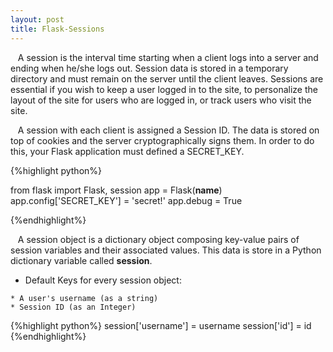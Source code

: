```yaml
---
layout: post
title: Flask-Sessions
---
```

  
&nbsp;&nbsp;&nbsp;A session is the interval time starting when a client logs into a server and ending when he/she logs out. Session data is stored in a temporary directory and must remain on the server until the client leaves. Sessions are essential if you wish to keep a user logged in to the site, to personalize the layout of the site for users who are logged in, or track users who visit the site.


&nbsp;&nbsp;&nbsp;A session with each client is assigned a Session ID. The data is stored on top of cookies and the server cryptographically signs them. In order to do this, your Flask application must defined a SECRET_KEY.

{%highlight python%}
 
 from flask import Flask, session
 app = Flask(__name__)
 app.config['SECRET_KEY'] = 'secret!'
 app.debug = True

{%endhighlight%}

&nbsp;&nbsp;&nbsp;A session object is a dictionary object composing key-value pairs of session variables and their associated values. This data is store in a Python dictionary variable called **session**. 
   * Default Keys for every session object:
   
    * A user's username (as a string)
    * Session ID (as an Integer)
      
{%highlight python%}
  session['username'] = username
  session['id'] = id
{%endhighlight%}
